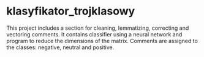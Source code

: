 # klasyfikator_trojklasowy

This project includes a section for cleaning, lemmatizing, correcting and vectoring comments. It contains classifier using a neural network and program to reduce the dimensions of the matrix. Comments are assigned to the classes: negative, neutral and positive. 

